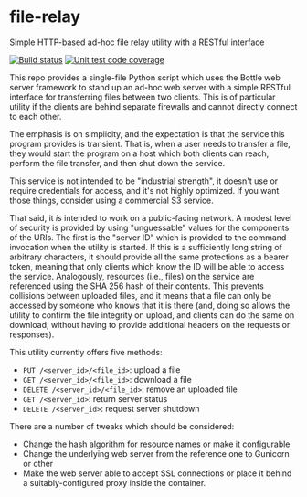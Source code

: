 # file-relay

Simple HTTP-based ad-hoc file relay utility with a RESTful interface

[![Build status](https://github.com/distributed-system-analysis/file-relay/actions/workflows/ci.yml/badge.svg)](https://github.com/distributed-system-analysis/file-relay/actions/workflows/ci.yml)
[![Unit test code coverage](https://badgen.net/codecov/c/github/distributed-system-analysis/file-relay)](https://codecov.io/gh/distributed-system-analysis/file-relay)

This repo provides a single-file Python script which uses the Bottle web server framework to stand up an ad-hoc
web server with a simple RESTful interface for transferring files between two clients.  This is of particular
utility if the clients are behind separate firewalls and cannot directly connect to each other.

The emphasis is on simplicity, and the expectation is that the service this program provides is transient.  That
is, when a user needs to transfer a file, they would start the program on a host which both clients can reach,
perform the file transfer, and then shut down the service.

This service is not intended to be "industrial strength", it doesn't use or require credentials for access, and
it's not highly optimized.  If you want those things, consider using a commercial S3 service.

That said, it _is_ intended to work on a public-facing network.  A modest level of security is provided by using
"unguessable" values for the components of the URIs.  The first is the "server ID" which is provided to the command
invocation when the utility is started.  If this is a sufficiently long string of arbitrary characters, it should
provide all the same protections as a bearer token, meaning that only clients which know the ID will be able to
access the service.  Analogously, resources (i.e., files) on the service are referenced using the SHA 256 hash of
their contents.  This prevents collisions between uploaded files, and it means that a file can only be accessed by
someone who knows that it is there (and, doing so allows the utility to confirm the file integrity on upload, and
clients can do the same on download, without having to provide additional headers on the requests or responses).

This utility currently offers five methods:

- `PUT /<server_id>/<file_id>`: upload a file
- `GET /<server_id>/<file_id>`: download a file
- `DELETE /<server_id>/<file_id>`: remove an uploaded file
- `GET /<server_id>`: return server status
- `DELETE /<server_id>`: request server shutdown

There are a number of tweaks which should be considered:
- Change the hash algorithm for resource names or make it configurable
- Change the underlying web server from the reference one to Gunicorn or other
- Make the web server able to accept SSL connections or place it behind a
suitably-configured proxy inside the container.
